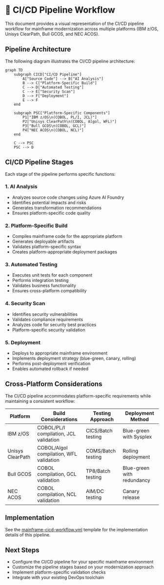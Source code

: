 # 🔄 CI/CD Pipeline Workflow

This document provides a visual representation of the CI/CD pipeline workflow for mainframe modernization across multiple platforms (IBM z/OS, Unisys ClearPath, Bull GCOS, and NEC ACOS).

## Pipeline Architecture

The following diagram illustrates the CI/CD pipeline architecture:

```mermaid
graph TD
    subgraph CICD["CI/CD Pipeline"]
        A["Source Code"] --> B["AI Analysis"]
        B --> C["Platform-Specific Build"]
        C --> D["Automated Testing"]
        C --> E["Security Scan"]
        D --> F["Deployment"]
        E --> F
    end
    
    subgraph PSC["Platform-Specific Components"]
        P1["IBM z/OS\n(COBOL, PL/I, JCL)"]
        P2["Unisys ClearPath\n(COBOL, Algol, WFL)"]
        P3["Bull GCOS\n(COBOL, GCL)"]
        P4["NEC ACOS\n(COBOL, NCL)"]
    end
    
    C --> PSC
    PSC --> D
```

## CI/CD Pipeline Stages

Each stage of the pipeline performs specific functions:

### 1. AI Analysis
- Analyzes source code changes using Azure AI Foundry
- Identifies potential impacts and risks
- Generates transformation recommendations
- Ensures platform-specific code quality

### 2. Platform-Specific Build
- Compiles mainframe code for the appropriate platform
- Generates deployable artifacts
- Validates platform-specific syntax
- Creates platform-appropriate deployment packages

### 3. Automated Testing
- Executes unit tests for each component
- Performs integration testing
- Validates business functionality
- Ensures cross-platform compatibility

### 4. Security Scan
- Identifies security vulnerabilities
- Validates compliance requirements
- Analyzes code for security best practices
- Platform-specific security validation

### 5. Deployment
- Deploys to appropriate mainframe environment
- Implements deployment strategy (blue-green, canary, rolling)
- Performs post-deployment verification
- Enables automated rollback if needed

## Cross-Platform Considerations

The CI/CD pipeline accommodates platform-specific requirements while maintaining a consistent workflow:

| Platform | Build Considerations | Testing Approach | Deployment Method |
|----------|---------------------|-----------------|-------------------|
| IBM z/OS | COBOL/PL/I compilation, JCL validation | CICS/Batch testing | Blue-green with Sysplex |
| Unisys ClearPath | COBOL/Algol compilation, WFL validation | COMS/Batch testing | Rolling deployment |
| Bull GCOS | COBOL compilation, GCL validation | TP8/Batch testing | Blue-green with redundancy |
| NEC ACOS | COBOL compilation, NCL validation | AIM/DC testing | Canary release |

## Implementation

See the [mainframe-cicd-workflow.yml](../../templates/workflows/mainframe-cicd-workflow.yml) template for the implementation details of this pipeline.

## Next Steps

- Configure the CI/CD pipeline for your specific mainframe environment
- Customize the pipeline stages based on your modernization approach
- Implement platform-specific validation checks
- Integrate with your existing DevOps toolchain 